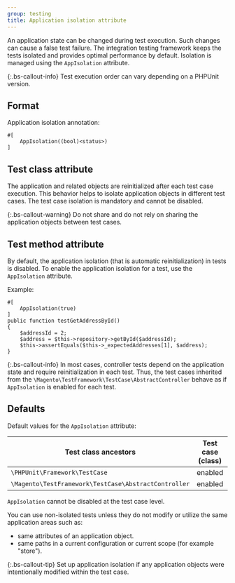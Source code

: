```yaml
---
group: testing
title: Application isolation attribute
---
```


An application state can be changed during test execution.
Such changes can cause a false test failure.
The integration testing framework keeps the tests isolated and provides optimal performance by default.
Isolation is managed using the `AppIsolation` attribute.

{:.bs-callout-info}
Test execution order can vary depending on a PHPUnit version.

## Format

Application isolation annotation:

```php?start_inline=1
#[
    AppIsolation((bool)<status>)
]
```

## Test class attribute

The application and related objects are reinitialized after each test case execution.
This behavior helps to isolate application objects in different test cases.
The test case isolation is mandatory and cannot be disabled.

{:.bs-callout-warning}
Do not share and do not rely on sharing the application objects between test cases.

## Test method attribute

By default, the application isolation (that is automatic reinitialization) in tests is disabled.
To enable the application isolation for a test, use the `AppIsolation` attribute.

Example:

```php?start_inline=1
#[
    AppIsolation(true)
]
public function testGetAddressById()
{
    $addressId = 2;
    $address = $this->repository->getById($addressId);
    $this->assertEquals($this->_expectedAddresses[1], $address);
}
```

{:.bs-callout-info}
In most cases, controller tests depend on the application state and require reinitialization in each test.
Thus, the test cases inherited from the `\Magento\TestFramework\TestCase\AbstractController` behave as if `AppIsolation` is enabled for each test.

## Defaults

Default values for the `AppIsolation` attribute:

| Test class ancestors                                 | Test case (class) | Test (method) |
|------------------------------------------------------|-------------------|---------------|
| `\PHPUnit\Framework\TestCase`                        | enabled           | disabled      |
| `\Magento\TestFramework\TestCase\AbstractController` | enabled           | enabled       |

`AppIsolation` cannot be disabled at the test case level.

You can use non-isolated tests unless they do not modify or utilize the same application areas such as:

-  same attributes of an application object.
-  same paths in a current configuration or current scope (for example "store").

{:.bs-callout-tip}
Set up application isolation if any application objects were intentionally modified within the test case.